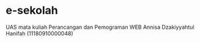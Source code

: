 # e-sekolah
UAS mata kuliah Perancangan dan Pemograman WEB 
Annisa Dzakiyyahtul Hanifah (11180910000048)